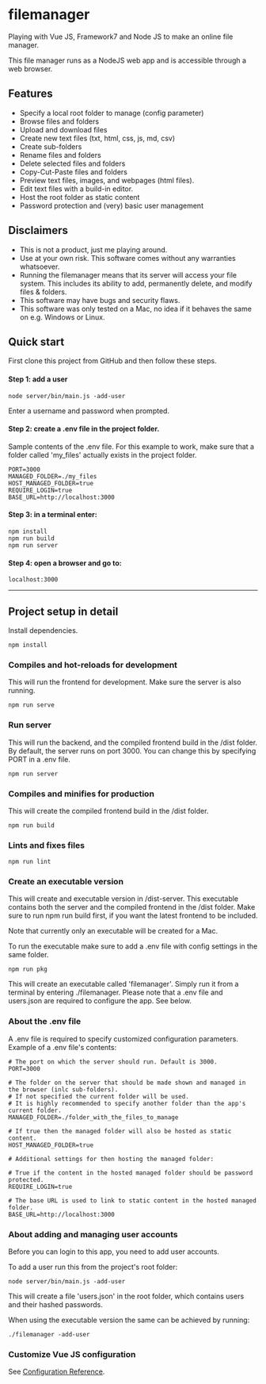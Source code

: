 # filemanager

Playing with Vue JS, Framework7 and Node JS to make an online file manager.

This file manager runs as a NodeJS web app and is accessible through a web browser.

## Features ##
- Specify a local root folder to manage (config parameter)
- Browse files and folders
- Upload and download files
- Create new text files (txt, html, css, js, md, csv)
- Create sub-folders
- Rename files and folders
- Delete selected files and folders
- Copy-Cut-Paste files and folders
- Preview text files, images, and webpages (html files).
- Edit text files with a build-in editor.
- Host the root folder as static content
- Password protection and (very) basic user management

## Disclaimers ## 
- This is not a product, just me playing around.
- Use at your own risk. This software comes without any warranties whatsoever.
- Running the filemanager means that its server will access your file system.
This includes its ability to add, permanently delete, and modify files & folders.
- This software may have bugs and security flaws.
- This software was only tested on a Mac, no idea if it behaves the same on e.g. Windows or Linux.

## Quick start ##
First clone this project from GitHub and then follow these steps.

#### Step 1: add a user ####
```
node server/bin/main.js -add-user
```
Enter a username and password when prompted.

#### Step 2: create a .env file in the project folder. ####
Sample contents of the .env file.
For this example to work, make sure that a folder called 'my_files' actually exists in the project folder.
```
PORT=3000
MANAGED_FOLDER=./my_files
HOST_MANAGED_FOLDER=true
REQUIRE_LOGIN=true
BASE_URL=http://localhost:3000
```
#### Step 3: in a terminal enter: ####
```
npm install
npm run build
npm run server
```
#### Step 4: open a browser and go to: ####
```
localhost:3000
```

---

## Project setup in detail
Install dependencies.
```
npm install
```
### Compiles and hot-reloads for development
This will run the frontend for development. Make sure the server is also running.
```
npm run serve
```
### Run server
This will run the backend, and the compiled frontend build in the /dist folder.
By default, the server runs on port 3000. You can change this by specifying PORT in a .env file.
```
npm run server
```
### Compiles and minifies for production
This will create the compiled frontend build in the /dist folder.
```
npm run build
```

### Lints and fixes files
```
npm run lint
```

### Create an executable version ###
This will create and executable version in /dist-server.
This executable contains both the server and the compiled frontend in the /dist folder.
Make sure to run npm run build first, if you want the latest frontend to be included.

Note that currently only an executable will be created for a Mac.

To run the executable make sure to add a .env file with config settings in the same folder.
```
npm run pkg
```
This will create an executable called 'filemanager'.
Simply run it from a terminal by entering ./filemanager.
Please note that a .env file and users.json are required to configure the app. See below.

### About the .env file ###
A .env file is required to specify customized configuration parameters.
Example of a .env file's contents:
```
# The port on which the server should run. Default is 3000.
PORT=3000

# The folder on the server that should be made shown and managed in the browser (inlc sub-folders).
# If not specified the current folder will be used. 
# It is highly recommended to specify another folder than the app's current folder.
MANAGED_FOLDER=./folder_with_the_files_to_manage

# If true then the managed folder will also be hosted as static content.
HOST_MANAGED_FOLDER=true

# Additional settings for then hosting the managed folder:

# True if the content in the hosted managed folder should be password protected.
REQUIRE_LOGIN=true

# The base URL is used to link to static content in the hosted managed folder.
BASE_URL=http://localhost:3000
```

### About adding and managing user accounts ###
Before you can login to this app, you need to add user accounts.

To add a user run this from the project's root folder:
```
node server/bin/main.js -add-user
```
This will create a file 'users.json' in the root folder, which contains users and their hashed passwords.

When using the executable version the same can be achieved by running:
```
./filemanager -add-user
```


### Customize Vue JS configuration
See [Configuration Reference](https://cli.vuejs.org/config/).
